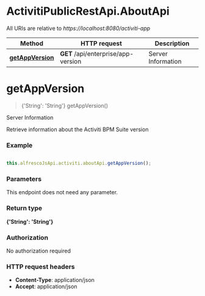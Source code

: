 # ActivitiPublicRestApi.AboutApi

All URIs are relative to *https://localhost:8080/activiti-app*

Method | HTTP request | Description
------------- | ------------- | -------------
[**getAppVersion**](AboutApi.md#getAppVersion) | **GET** /api/enterprise/app-version | Server Information


<a name="getAppVersion"></a>
# **getAppVersion**
> {&#39;String&#39;: &#39;String&#39;} getAppVersion()

Server Information

Retrieve information about the Activiti BPM Suite version

### Example
```javascript

this.alfrescoJsApi.activiti.aboutApi.getAppVersion();
```

### Parameters
This endpoint does not need any parameter.

### Return type

**{&#39;String&#39;: &#39;String&#39;}**

### Authorization

No authorization required

### HTTP request headers

 - **Content-Type**: application/json
 - **Accept**: application/json

